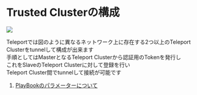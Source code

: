 # Trusted Clusterの構成

![](https://gravitational.com/teleport/docs/img/tunnel.svg)

Teleportでは図のように異なるネットワーク上に存在する2つ以上のTeleport Clusterをtunnelして構成が出来ます  
手順としてはMasterとなるTeleport Clusterから認証用のTokenを発行し  
これをSlaveのTeleport Clusterに対して登録を行い  
Teleport Cluster間でtunnelして接続が可能です


1. [PlayBookのパラメーターについて](https://github.com/cloudnative-co/teleport_renovation/blob/master/ansible/documents/trusted_cluster/PARAMETERS.md)
